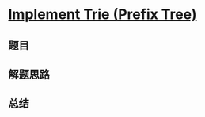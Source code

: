 # [Implement Trie (Prefix Tree)](https://leetcode.com/problems/implement-trie-prefix-tree/)
## 题目


## 解题思路


## 总结


